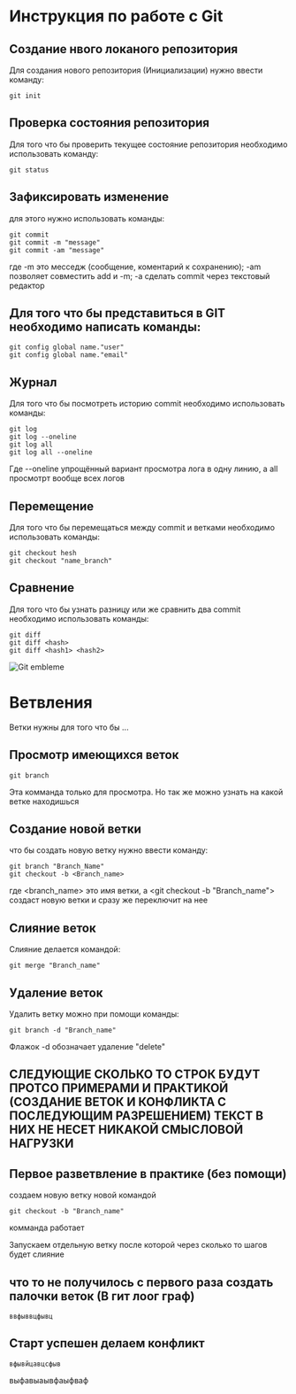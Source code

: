 # **Инструкция по работе с Git**

## Создание нвого локаного репозитория

Для создания нового репозитория (Инициализации) нужно ввести команду:

    git init

## Проверка состояния репозитория 

Для того что бы проверить текущее состояние репозитория необходимо использовать команду:

    git status

## Зафиксировать изменение

для этого нужно использовать команды:

    git commit
    git commit -m "message"
    git commit -am "message"
где -m это месседж (сообщение, коментарий к сохранению);
-am позволяет совместить add и -m;
-a сделать commit через текстовый редактор 

## Для того что бы представиться в GIT необходимо написать команды:

    git config global name."user"
    git config global name."email"

## Журнал

Для того что бы посмотреть историю commit необходимо использовать команды:

    git log
    git log --oneline
    git log all
    git log all --oneline
Где --oneline упрощённый вариант просмотра лога в одну линию, а all просмотрт вообще всех логов 

## Перемещение 

Для того что бы перемещаться между commit и ветками необходимо использовать команды:

    git checkout hesh
    git checkout "name_branch"

## Сравнение

Для того что бы узнать разницу или же сравнить два commit необходимо использовать команды:

    git diff
    git diff <hash>
    git diff <hash1> <hash2>

![Git embleme](img/git_pick.PNG) 

# Ветвления 

Ветки нужны для того что бы ...

## Просмотр имеющихся веток

    git branch

Эта комманда только для просмотра.
Но так же можно узнать на какой ветке находишься

## Создание новой ветки

что бы создать новую ветку нужно ввести команду:

    git branch "Branch_Name"
    git checkout -b <Branch_name>

где <branch_name> это имя ветки, а <git checkout -b "Branch_name"> создаст новую ветки и сразу же переключит на нее

## Слияние веток 

Слияние делается командой:

    git merge "Branch_name"

## Удаление веток 

Удалить ветку можно при помощи команды:

    git branch -d "Branch_name"

Флажок -d обозначает удаление "delete"

## СЛЕДУЮЩИЕ СКОЛЬКО ТО СТРОК БУДУТ ПРОТСО ПРИМЕРАМИ И ПРАКТИКОЙ (СОЗДАНИЕ ВЕТОК И КОНФЛИКТА С ПОСЛЕДУЮЩИМ РАЗРЕШЕНИЕМ) ТЕКСТ В НИХ НЕ НЕСЕТ НИКАКОЙ СМЫСЛОВОЙ НАГРУЗКИ

## Первое разветвление в практике (без помощи)

создаем новую ветку новой командой 

    git checkout -b "Branch_name"

комманда работает 

Запускаем отдельную ветку после которой через сколько то шагов будет слияние 

## что то не получилось с первого раза создать палочки веток (В гит лоог граф)

    ввфыввцфывц
    
## Старт успешен делаем конфликт 

    вфывйцавцсфыв
выфавыаывфаыфваф
